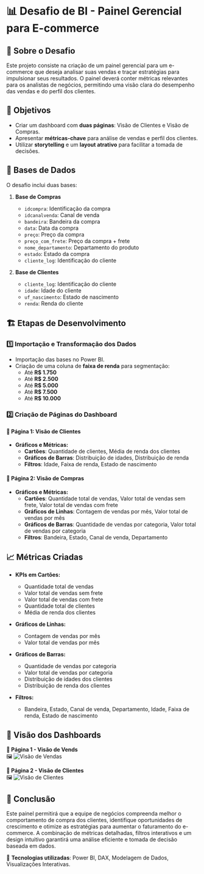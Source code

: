 # 📊 Desafio de BI - Painel Gerencial para E-commerce

## 📌 Sobre o Desafio
Este projeto consiste na criação de um painel gerencial para um e-commerce que deseja analisar suas vendas e traçar estratégias para impulsionar seus resultados. O painel deverá conter métricas relevantes para os analistas de negócios, permitindo uma visão clara do desempenho das vendas e do perfil dos clientes.

## 🎯 Objetivos
- Criar um dashboard com **duas páginas**: Visão de Clientes e Visão de Compras.
- Apresentar **métricas-chave** para análise de vendas e perfil dos clientes.
- Utilizar **storytelling** e um **layout atrativo** para facilitar a tomada de decisões.

## 📂 Bases de Dados
O desafio inclui duas bases:
1. **Base de Compras**
   - `idcompra`: Identificação da compra
   - `idcanalvenda`: Canal de venda
   - `bandeira`: Bandeira da compra
   - `data`: Data da compra
   - `preço`: Preço da compra
   - `preço_com_frete`: Preço da compra + frete
   - `nome_departamento`: Departamento do produto
   - `estado`: Estado da compra
   - `cliente_log`: Identificação do cliente

2. **Base de Clientes**
   - `cliente_log`: Identificação do cliente
   - `idade`: Idade do cliente
   - `uf_nascimento`: Estado de nascimento
   - `renda`: Renda do cliente

## 🏗️ Etapas de Desenvolvimento
### **1️⃣ Importação e Transformação dos Dados**
- Importação das bases no Power BI.
- Criação de uma coluna de **faixa de renda** para segmentação:
  - Até **R$ 1.750**
  - Até **R$ 2.500**
  - Até **R$ 5.000**
  - Até **R$ 7.500**
  - Até **R$ 10.000**

### **2️⃣ Criação de Páginas do Dashboard**
#### 📌 **Página 1: Visão de Clientes**
- **Gráficos e Métricas:**
  - **Cartões**: Quantidade de clientes, Média de renda dos clientes
  - **Gráficos de Barras**: Distribuição de idades, Distribuição de renda
  - **Filtros**: Idade, Faixa de renda, Estado de nascimento

#### 📌 **Página 2: Visão de Compras**
- **Gráficos e Métricas:**
  - **Cartões**: Quantidade total de vendas, Valor total de vendas sem frete, Valor total de vendas com frete
  - **Gráficos de Linhas**: Contagem de vendas por mês, Valor total de vendas por mês
  - **Gráficos de Barras**: Quantidade de vendas por categoria, Valor total de vendas por categoria
  - **Filtros**: Bandeira, Estado, Canal de venda, Departamento

## 📈 Métricas Criadas
- **KPIs em Cartões:**
  - Quantidade total de vendas
  - Valor total de vendas sem frete
  - Valor total de vendas com frete
  - Quantidade total de clientes
  - Média de renda dos clientes

- **Gráficos de Linhas:**
  - Contagem de vendas por mês
  - Valor total de vendas por mês

- **Gráficos de Barras:**
  - Quantidade de vendas por categoria
  - Valor total de vendas por categoria
  - Distribuição de idades dos clientes
  - Distribuição de renda dos clientes

- **Filtros:**
  - Bandeira, Estado, Canal de venda, Departamento, Idade, Faixa de renda, Estado de nascimento

## 📸 Visão dos Dashboards

**🔹 Página 1 - Visão de Vends**  
🖼️ ![Visão de Vendas](./imagens/visao-vendas.png)

**🔹 Página 2 - Visão de Clientes**  
🖼️ ![Visão de Clientes](./imagens/visao-clientes.png)

## 🚀 Conclusão
Este painel permitirá que a equipe de negócios compreenda melhor o comportamento de compra dos clientes, identifique oportunidades de crescimento e otimize as estratégias para aumentar o faturamento do e-commerce. A combinação de métricas detalhadas, filtros interativos e um design intuitivo garantirá uma análise eficiente e tomada de decisão baseada em dados.

🔗 **Tecnologias utilizadas**: Power BI, DAX, Modelagem de Dados, Visualizações Interativas.
